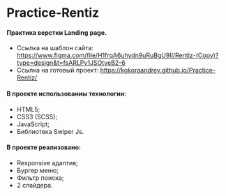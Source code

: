 # Practice-Rentiz
#### Практика верстки Landing page. 

- Ссылка на шаблон сайта: https://www.figma.com/file/H1frqA6uhydn9uRuBgU9II/Rentiz-(Copy)?type=design&t=fsARLPv1JSOtveB2-6
- Ссылка на готовый проект: https://kokoraandrey.github.io/Practice-Rentiz/

#### В проекте использованиы технологии: 
* HTML5;
* CSS3 (SCSS);
* JavaScript;
* Библиотека Swiper Js.

#### В проекте реализовано: 
* Responsive адаптив;
* Бургер меню;
* Фильтр поиска;
* 2 слайдера.
